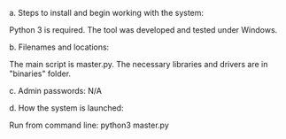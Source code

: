 a. Steps to install and begin working with the system:

  Python 3 is required. The tool was developed and tested under Windows.

b. Filenames and locations:

  The main script is master.py. The necessary libraries and drivers are in "binaries" folder.

c. Admin passwords:
  N/A

d. How the system is launched:

  Run from command line: python3 master.py

